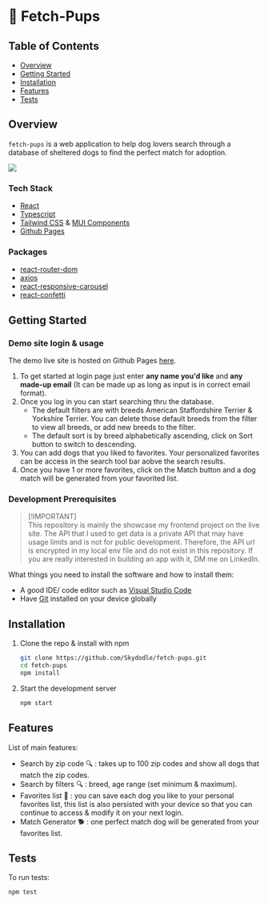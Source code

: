 # 🐾 Fetch-Pups 

## Table of Contents
- [Overview](#overview)
- [Getting Started](#getting-started)
- [Installation](#installation)
- [Features](#features)
- [Tests](#tests)


## Overview

`fetch-pups` is a web application to help dog lovers search through a database of sheltered dogs to find the perfect match for adoption.

![](https://media.giphy.com/media/2sXHaogN0rtyuN1j4t/giphy-downsized-large.gif)

  ### Tech Stack
  - [React](https://react.dev/) 
  - [Typescript](https://www.typescriptlang.org/)
  - [Tailwind CSS](https://tailwindcss.com/) & [MUI Components](https://mui.com/)
  - [Github Pages](https://pages.github.com/)

  ### Packages
  - [react-router-dom](https://www.npmjs.com/package/react-router-dom)
  - [axios](https://axios-http.com/docs/intro)
  - [react-responsive-carousel](https://www.npmjs.com/package/react-responsive-carousel)
  - [react-confetti](https://www.npmjs.com/package/react-confetti)

## Getting Started

### Demo site login & usage
The demo live site is hosted on Github Pages [here](https://skydodle.github.io/fetch-pups/).
1. To get started at login page just enter **any name you'd like** and **any made-up email** (It can be made up as long as input is in correct email format).
2. Once you log in you can start searching thru the database.
   - The default filters are with breeds American Staffordshire Terrier & Yorkshire Terrier. You can delete those default breeds from the filter to view all breeds, or add new breeds to the filter.
   - The default sort is by breed alphabetically ascending, click on Sort button to switch to descending.
4. You can add dogs that you liked to favorites. Your personalized favorites can be access in the search tool bar aobve the search results.
5. Once you have 1 or more favorites, click on the Match button and a dog match will be generated from your favorited list.

  ### Development Prerequisites

  > [!IMPORTANT]<br>
  > This repository is mainly the showcase my frontend project on the live site.
  > The API that I used to get data is a private API that may have usage limits and is not for public development.
  > Therefore, the API url is encrypted in my local env file and do not exist in this repository.
  > If you are really interested in building an app with it, DM me on LinkedIn.
  
  What things you need to install the software and how to install them:
  - A good IDE/ code editor such as [Visual Studio Code](https://code.visualstudio.com/download)
  - Have [Git](https://git-scm.com/downloads) installed on your device globally

## Installation

1. Clone the repo & install with npm
   ```bash
   git clone https://github.com/Skydodle/fetch-pups.git
   cd fetch-pups
   npm install
   ```
2. Start the development server
   ```bash
   npm start
   ```

## Features

List of main features:

- Search by zip code 🔍 : takes up to 100 zip codes and show all dogs that match the zip codes.
- Search by filters 🔍 : breed, age range (set minimum & maximum).
- Favorites list 💟 : you can save each dog you like to your personal favorites list, this list is also persisted with your device so that you can continue to access & modify it on your next login.
- Match Generator 🐕 : one perfect match dog will be generated from your favorites list.

## Tests

To run tests:
```bash
npm test
```


